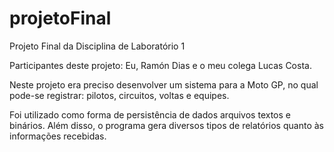 # projetoFinal
Projeto Final da Disciplina de Laboratório 1

Participantes deste projeto: Eu, Ramón Dias e o meu colega Lucas Costa.

Neste projeto era preciso desenvolver um sistema para a Moto GP, no qual pode-se registrar: pilotos, circuitos, voltas e equipes.

Foi utilizado como forma de persistência de dados arquivos textos e binários. Além disso, o programa gera diversos tipos de relatórios quanto às informações recebidas.
